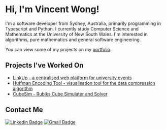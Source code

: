 # Hi, I'm Vincent Wong!
I'm a software developer from Sydney, Australia, primarily programming in Typescript and Python. 
I currently study Computer Science and Mathematics at the University of New South Wales.
I'm interested in algorithms, pure mathematics and general software engineering.

You can view some of my projects on my [portfolio](https://vwong.dev).

## Projects I've Worked On
- [LinkUp - a centralised web platform for university events](https://linkup.website/)
- [Huffman Encoding Tool - visualisation tool for the data compression algorithm](https://github.com/V-Wong/Huffman-Encoding)
- [CubeSim - Rubiks Cube Simulater and Solver](https://github.com/V-Wong/CubeSim)

## Contact Me
[![Linkedin Badge](https://img.shields.io/badge/-Vincent_Wong-blue?style=flat-square&logo=Linkedin&logoColor=white&link=https://www.linkedin.com/in/vincent-wc-wong//)](https://www.linkedin.com/in/vincent-wc-wong/) 
[![Gmail Badge](https://img.shields.io/badge/-vincent@vwong.dev-c14438?style=flat-square&logo=Gmail&logoColor=white&link=mailto:vincent@vwong.dev)](mailto:vincent@vwong.dev)
